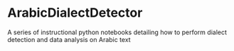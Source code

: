 # ArabicDialectDetector
A series of instructional python notebooks detailing how to perform dialect detection and data analysis on Arabic text
